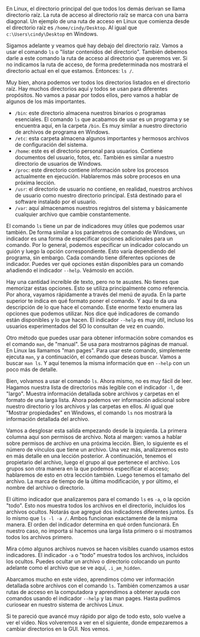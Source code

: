 En Linux, el directorio principal del que todos los demás derivan se llama directorio raíz. La ruta de acceso al directorio raíz se marca con una barra diagonal. Un ejemplo de una ruta de acceso en Linux que comienza desde el directorio raíz es `/home/cindy/Desktop`. Al igual que `c:\Users\cindy\Desktop` en Windows.

Sigamos adelante y veamos qué hay debajo del directorio raíz. Vamos a usar el comando `ls` o "listar contenidos del directorio". También debemos darle a este comando la ruta de acceso al directorio que queremos ver. Si no indicamos la ruta de acceso, de forma predeterminada nos mostrará el directorio actual en el que estamos. Entonces: `ls /`.

Muy bien, ahora podemos ver todos los directorios listados en el directorio raíz. Hay muchos directorios aquí y todos se usan para diferentes propósitos. No vamos a pasar por todos ellos, pero vamos a hablar de algunos de los más importantes.

- `/bin`: este directorio almacena nuestros binarios o programas esenciales. El comando `ls` que acabamos de usar es un programa y se encuentra aquí, en la carpeta `/bin`. Es muy similar a nuestro directorio de archivos de programa en Windows.
- `/etc`: esta carpeta almacena algunos importantes y hermosos archivos de configuración del sistema.
- `/home`: este es el directorio personal para usuarios. Contiene documentos del usuario, fotos, etc. También es similar a nuestro directorio de usuarios de Windows.
- `/proc`: este directorio contiene información sobre los procesos actualmente en ejecución. Hablaremos más sobre procesos en una próxima lección.
- `/usr`: el directorio de usuario no contiene, en realidad, nuestros archivos de usuario como nuestro directorio principal. Está destinado para el software instalado por el usuario.
- `/var`: aquí almacenamos nuestros registros del sistema y básicamente cualquier archivo que cambie constantemente.

El comando `ls` tiene un par de indicadores muy útiles que podemos usar también. De forma similar a los parámetros de comando de Windows, un indicador es una forma de especificar opciones adicionales para un comando. Por lo general, podemos especificar un indicador colocando un guión y luego la opción correspondiente. Esto varía dependiendo del programa, sin embargo. Cada comando tiene diferentes opciones de indicador. Puedes ver qué opciones están disponibles para un comando añadiendo el indicador `--help`. Veámoslo en acción.

Hay una cantidad increíble de texto, pero no te asustes. No tienes que memorizar estas opciones. Esto se utiliza principalmente como referencia. Por ahora, vayamos rápidamente a través del menú de ayuda. En la parte superior te indica en qué formato poner el comando. Y aquí te da una descripción de lo que hace el comando. Este enorme texto enumera las opciones que podemos utilizar. Nos dice qué indicadores de comando están disponibles y lo que hacen. El indicador `--help` es muy útil, incluso los usuarios experimentados del SO lo consultan de vez en cuando.

Otro método que puedes usar para obtener información sobre comandos es el comando `man`, de "manual". Se usa para mostrarnos páginas de manual. En Linux las llamamos "man pages". Para usar este comando, simplemente ejecuta `man`, y a continuación, el comando que deseas buscar. Vamos a buscar `man ls`. Y aquí tenemos la misma información que en `--help` con un poco más de detalle.

Bien, volvamos a usar el comando `ls`. Ahora mismo, no es muy fácil de leer. Hagamos nuestra lista de directorios más legible con el indicador `-l`, de "largo". Muestra información detallada sobre archivos y carpetas en el formato de una larga lista. Ahora podemos ver información adicional sobre nuestro directorio y los archivos y las carpetas en ellos. Al igual que "Mostrar propiedades" en Windows, el comando `ls` nos mostrará la información detallada del archivo.

Vamos a desglosar esta salida empezando desde la izquierda. La primera columna aquí son permisos de archivo. Nota al margen: vamos a hablar sobre permisos de archivo en una próxima lección. Bien, lo siguiente es el número de vínculos que tiene un archivo. Una vez más, analizaremos esto en más detalle en una lección posterior. A continuación, tenemos el propietario del archivo, luego el grupo al que pertenece el archivo. Los grupos son otra manera en la que podemos especificar el acceso; hablaremos de esto en otra lección también. Luego tenemos el tamaño del archivo. La marca de tiempo de la última modificación, y por último, el nombre del archivo o directorio.

El último indicador que analizaremos para el comando `ls` es `-a`, o la opción "todo". Esto nos muestra todos los archivos en el directorio, incluidos los archivos ocultos. Notarás que agregué dos indicadores diferentes juntos. Es lo mismo que `ls -l -a /`. Ambos funcionan exactamente de la misma manera. El orden del indicador determina en qué orden funcionará. En nuestro caso, no importa si hacemos una larga lista primero o si mostramos todos los archivos primero.

Mira cómo algunos archivos nuevos se hacen visibles cuando usamos estos indicadores. El indicador `-a` o "todo" muestra todos los archivos, incluidos los ocultos. Puedes ocultar un archivo o directorio colocando un punto adelante como el archivo que se ve aquí, `.i_am_hidden`.

Abarcamos mucho en este video, aprendimos cómo ver información detallada sobre archivos con el comando `ls`. También comenzamos a usar rutas de acceso en la computadora y aprendimos a obtener ayuda con comandos usando el indicador `--help` y las man pages. Hasta pudimos curiosear en nuestro sistema de archivos Linux.

Si te pareció que avancé muy rápido por algo de todo esto, solo vuelve a ver el video. Nos volveremos a ver en el siguiente, donde empezaremos a cambiar directorios en la GUI. Nos vemos.
